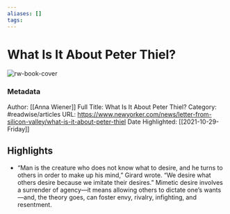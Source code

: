 ```yaml
---
aliases: []
tags:
---
```

# What Is It About Peter Thiel?

![rw-book-cover](https://readwise-assets.s3.amazonaws.com/static/images/article4.6bc1851654a0.png)
### Metadata
Author: [[Anna Wiener]]
Full Title: What Is It About Peter Thiel?
Category: #readwise/articles
URL: https://www.newyorker.com/news/letter-from-silicon-valley/what-is-it-about-peter-thiel
Date Highlighted: [[2021-10-29-Friday]]

## Highlights
- “Man is the creature who does not know what to desire, and he turns to others in order to make up his mind,” Girard wrote. “We desire what others desire because we imitate their desires.” Mimetic desire involves a surrender of agency—it means allowing others to dictate one’s wants—and, the theory goes, can foster envy, rivalry, infighting, and resentment.

